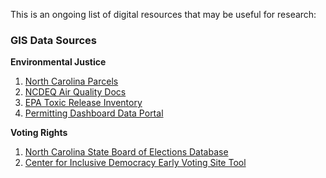 This is an ongoing list of digital resources that may be useful for research:

### GIS Data Sources
**Environmental Justice**
1. [North Carolina Parcels](https://www.nconemap.gov/pages/parcels)
2. [NCDEQ Air Quality Docs](https://edocs.deq.nc.gov/AirQuality/?dbid=0&repo=AirQuality)
3. [EPA Toxic Release Inventory](https://enviro.epa.gov/triexplorer/release_chem?p_view=ZPCH&trilib=TRIQ1&sort=_VIEW_&sort_fmt=1&state=&city=&spc=&zipcode=28382&zipsrch=yes&chemical=All+chemicals&industry=ALL&year=2020&tab_rpt=1&fld=RELLBY&fld=TSFDSP)
4. [Permitting Dashboard Data Portal](https://data.permits.performance.gov/)
  
**Voting Rights**
1. [North Carolina State Board of Elections Database](https://dl.ncsbe.gov/)
2. [Center for Inclusive Democracy Early Voting Site Tool](https://nc.cidsitingtool.org/county.html?county=183)
